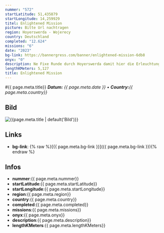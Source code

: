 ```yaml
---
nummer: "572"
startLatitude: 51,435879
startLongitude: 14,259929
titel: Enlightened Mission
picture: Bitte Url nachtragen
region: Hoyerswerda - Wojerecy
country: Deutschland
completed: "12.624"
missions: "6"
date: "2023"
bg-link: https://bannergress.com/banner/enlightened-mission-6db8
onyx: "0"
description: Ne Fixe Runde durch Hoyerswerda damit hier die Erleuchtung wieder einkehrt!
lengthKMeters: 5,127
title: Enlightened Mission
---
```


#{{ page.meta.title}}
_**Datum:** {{ page.meta.date }} • **Country:**{{ page.meta.country}}_

## Bild
![{{page.meta.title | default('Bild')}}]({{page.meta.picture}})

## Links
- **bg-link**: {% raw %}[{{ page.meta.bg-link }}]({{ page.meta.bg-link }}){% endraw %}

## Infos
- **nummer**:{{ page.meta.nummer}}
- **startLatitude**:{{ page.meta.startLatitude}}
- **startLongitude**:{{ page.meta.startLongitude}}
- **region**:{{ page.meta.region}}
- **country**:{{ page.meta.country}}
- **completed**:{{ page.meta.completed}}
- **missions**:{{ page.meta.missions}}
- **onyx**:{{ page.meta.onyx}}
- **description**:{{ page.meta.description}}
- **lengthKMeters**:{{ page.meta.lengthKMeters}}

